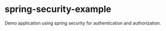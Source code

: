# spring-security-example
Demo application using spring security for authentication and authorization.
